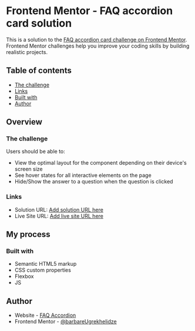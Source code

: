 # Frontend Mentor - FAQ accordion card solution

This is a solution to the [FAQ accordion card challenge on Frontend Mentor](https://github.com/barbare999/FAQ-accordion-card-main.git). Frontend Mentor challenges help you improve your coding skills by building realistic projects. 

## Table of contents

  - [The challenge](#the-challenge)
  - [Links](#links)
  - [Built with](#built-with)
- [Author](#author)

## Overview

### The challenge

Users should be able to:

- View the optimal layout for the component depending on their device's screen size
- See hover states for all interactive elements on the page
- Hide/Show the answer to a question when the question is clicked

### Links

- Solution URL: [Add solution URL here](https://github.com/barbare999/FAQ-accordion-card-main.git)
- Live Site URL: [Add live site URL here](https://barbare999.github.io/FAQ-accordion-card-main/)

## My process

### Built with

- Semantic HTML5 markup
- CSS custom properties
- Flexbox
- JS

## Author

- Website - [FAQ Accordion](https://barbare999.github.io/FAQ-accordion-card-main/)
- Frontend Mentor - [@barbareUgrekhelidze](https://www.frontendmentor.io/profile/barbare999)